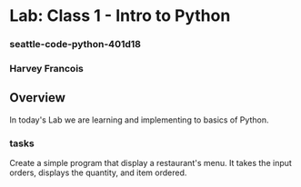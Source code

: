 # Lab: Class 1 - Intro to Python
### seattle-code-python-401d18
### Harvey Francois

## Overview
In today's Lab we are learning and implementing to basics of Python. 

### tasks
Create a simple program that display a restaurant's menu. It takes the input 
orders, displays the quantity, and item ordered.
